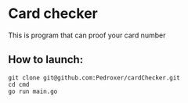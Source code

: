 # Card checker

This is program that can proof your card number

## How to launch:

```
git clone git@github.com:Pedroxer/cardChecker.git
cd cmd
go run main.go
```